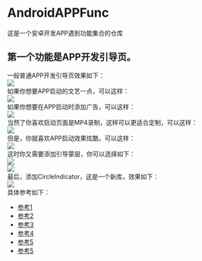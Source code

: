 # AndroidAPPFunc
这是一个安卓开发APP遇到功能集合的仓库
## 第一个功能是APP开发引导页。
一般普通APP开发引导页效果如下：<br>
![](https://github.com/xumorden/AndroidAPPFunc/blob/master/GIFView/1.gif)<br>
如果你想要APP启动的文艺一点，可以这样：<br>
![](https://github.com/xumorden/AndroidAPPFunc/blob/master/GIFView/2.gif)<br>
如果你想要在APP启动时添加广告，可以这样：<br>
![](https://github.com/xumorden/AndroidAPPFunc/blob/master/GIFView/3.gif)<br>
当然了你喜欢启动页面是MP4录制，这样可以更适合定制，可以这样：<br>
![](https://github.com/xumorden/AndroidAPPFunc/blob/master/GIFView/4.gif)<br>
但是，你就喜欢APP启动效果炫酷，可以这样：<br>
![](https://github.com/xumorden/AndroidAPPFunc/blob/master/GIFView/5.gif)<br>
这时你又需要添加引导蒙层，你可以选择如下：<br>
![](https://github.com/xumorden/AndroidAPPFunc/blob/master/image/img1.png)<br>
![](https://github.com/xumorden/AndroidAPPFunc/blob/master/image/img1.png)<br>
最后，添加CircleIndicator，这是一个新库，效果如下：<br>
![](https://github.com/xumorden/AndroidAPPFunc/blob/master/GIFView/6.gif)<br>
具体参考如下：<br>
* [参考1](https://github.com/lingyunzhu/WelcomPage)<br>
* [参考2](https://github.com/jkyeo/Android-SplashView)<br>
* [参考3](https://github.com/KobeGong/UberSplash)<br>
* [参考4](https://github.com/JeasonWong/Particle)<br>
* [参考5](https://github.com/binIoter/GuideView)<br>
* [参考5](https://github.com/ongakuer/CircleIndicator)<br>
